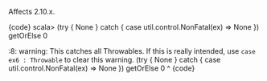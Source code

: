Affects 2.10.x.

{code}
scala> (try { None } catch { case util.control.NonFatal(ex) => None }) getOrElse 0

<console>:8: warning: This catches all Throwables. If this is really intended, use `case ex6 : Throwable` to clear this warning.
              (try { None } catch { case util.control.NonFatal(ex) => None }) getOrElse 0
               ^
{code}
